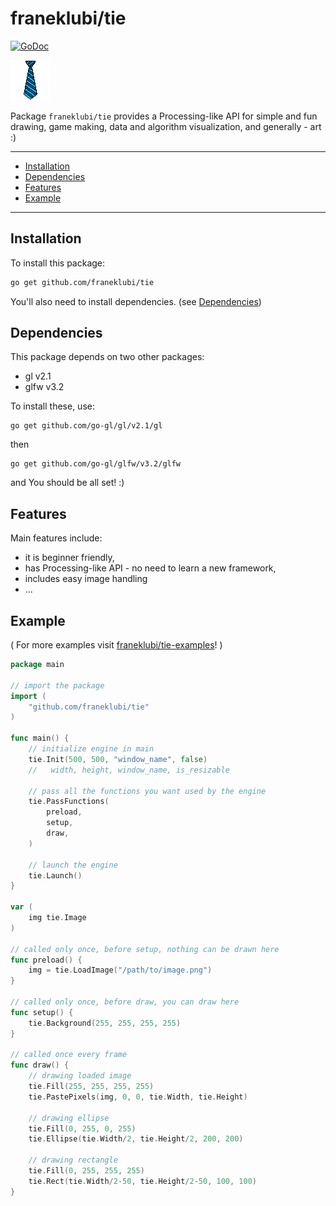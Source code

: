 # franeklubi/tie

[![GoDoc](https://godoc.org/github.com/franeklubi/tie?status.svg)](https://godoc.org/github.com/franeklubi/tie)

![logo](assets/tie_logo_64.png)

Package `franeklubi/tie` provides a Processing-like API for simple and fun drawing,
game making, data and algorithm visualization, and generally - art :)

---

* [Installation](#installation)
* [Dependencies](#dependencies)
* [Features](#features)
* [Example](#example)

---

## Installation

To install this package:

```sh
go get github.com/franeklubi/tie
```

You'll also need to install dependencies. (see [Dependencies](#dependencies))

## Dependencies

This package depends on two other packages:
* gl v2.1
* glfw v3.2

To install these, use:
```
go get github.com/go-gl/gl/v2.1/gl
```
then
```
go get github.com/go-gl/glfw/v3.2/glfw
```
and You should be all set! :)

## Features

Main features include:
* it is beginner friendly,
* has Processing-like API - no need to learn a new framework,
* includes easy image handling
* ...

## Example

( For more examples visit [franeklubi/tie-examples](https://github.com/franeklubi/tie-examples/)! )

```go
package main

// import the package
import (
    "github.com/franeklubi/tie"
)

func main() {
    // initialize engine in main
    tie.Init(500, 500, "window_name", false)
    //   width, height, window_name, is_resizable

    // pass all the functions you want used by the engine
    tie.PassFunctions(
        preload,
        setup,
        draw,
    )

    // launch the engine
    tie.Launch()
}

var (
    img tie.Image
)

// called only once, before setup, nothing can be drawn here
func preload() {
    img = tie.LoadImage("/path/to/image.png")
}

// called only once, before draw, you can draw here
func setup() {
    tie.Background(255, 255, 255, 255)
}

// called once every frame
func draw() {
    // drawing loaded image
    tie.Fill(255, 255, 255, 255)
    tie.PastePixels(img, 0, 0, tie.Width, tie.Height)

    // drawing ellipse
    tie.Fill(0, 255, 0, 255)
    tie.Ellipse(tie.Width/2, tie.Height/2, 200, 200)

    // drawing rectangle
    tie.Fill(0, 255, 255, 255)
    tie.Rect(tie.Width/2-50, tie.Height/2-50, 100, 100)
}
```
